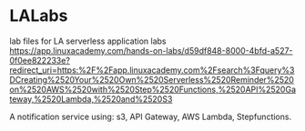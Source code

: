 # LALabs
lab files for LA serverless application labs https://app.linuxacademy.com/hands-on-labs/d59df848-8000-4bfd-a527-0f0ee822233e?redirect_uri=https:%2F%2Fapp.linuxacademy.com%2Fsearch%3Fquery%3DCreating%2520Your%2520Own%2520Serverless%2520Reminder%2520on%2520AWS%2520with%2520Step%2520Functions,%2520API%2520Gateway,%2520Lambda,%2520and%2520S3

A notification service using:
s3, API Gateway, AWS Lambda, Stepfunctions.
